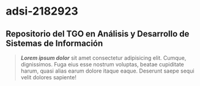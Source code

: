 # adsi-2182923

## Repositorio del TGO en Análisis y Desarrollo de Sistemas de Información

> ***Lorem ipsum dolor*** sit amet consectetur adipisicing elit. Cumque, dignissimos. Fuga eius esse nostrum voluptas, beatae cupiditate harum, quasi alias earum dolore itaque eaque. Deserunt saepe sequi velit dolores sapiente!